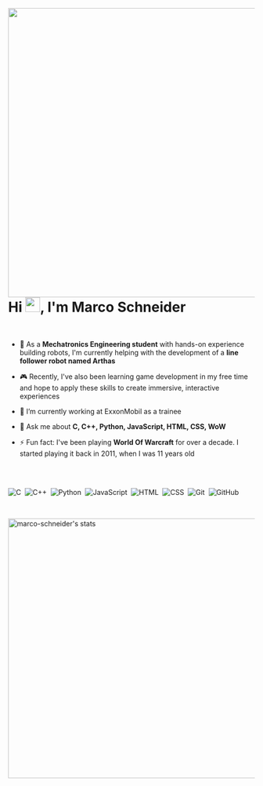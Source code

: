 <img align="right" height="590em" src="https://raw.githubusercontent.com/gist/Marco-Schneider/879918331de5e780956490cb671c1e2e/raw/b09b959b2b703cf57c84501fa7ce4ac7ad359821/githubCard.svg"/>

<h1 align="left">Hi <img src="https://raw.githubusercontent.com/kaueMarques/kaueMarques/master/hi.gif" height="30px">, I'm Marco Schneider</h1>

<br>

- 🤖 As a <strong>Mechatronics Engineering student</strong> with hands-on experience building robots, I'm currently helping with the development of a <strong>line follower robot named Arthas</strong>

- 🎮 Recently, I've also been learning game development in my free time and hope to apply these skills to create immersive, interactive experiences

- 🔭 I’m currently working at ExxonMobil as a trainee

- 💬 Ask me about **C, C++, Python, JavaScript, HTML, CSS, WoW**

- ⚡ Fun fact: I've been playing <strong>World Of Warcraft</strong> for over a decade. I started playing it back in 2011, when I was 11 years old


<br><br>

![C](https://img.shields.io/badge/C-00599C?style=for-the-badge&logo=c&logoColor=white)&nbsp;
![C++](https://img.shields.io/badge/C%2B%2B-00599C?style=for-the-badge&logo=c%2B%2B&logoColor=white)&nbsp;
![Python](https://img.shields.io/badge/Python-3776AB?style=for-the-badge&logo=python&logoColor=white)&nbsp;
![JavaScript](https://img.shields.io/badge/JavaScript-F7DF1E?style=for-the-badge&logo=javascript&logoColor=black)&nbsp;
![HTML](https://img.shields.io/badge/HTML5-E34F26?style=for-the-badge&logo=html5&logoColor=white)&nbsp;
![CSS](https://img.shields.io/badge/CSS3-1572B6?style=for-the-badge&logo=css3&logoColor=white)&nbsp;
![Git](https://img.shields.io/badge/Git-E34F26?style=for-the-badge&logo=git&logoColor=white)&nbsp;
![GitHub](https://img.shields.io/badge/GitHub-100000?style=for-the-badge&logo=github&logoColor=white)&nbsp;

<br>

<p align="left">
<img width="530em" src="https://github-readme-stats.vercel.app/api/top-langs/?username=marco-schneider&layout=compact&theme=github_dark_dimmed" alt="marco-schneider's stats"/>
</p>
